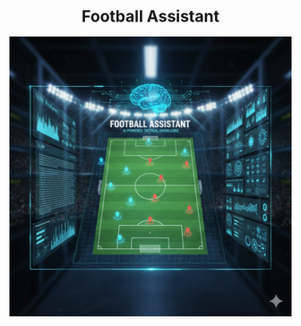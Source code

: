 <h1 align="center">Football Assistant</h1>

<div align="center">
  <img src="https://github.com/tunahankilic/football-assistant/blob/main/images/football-assistant.png" width="600" height="500">
</div>




